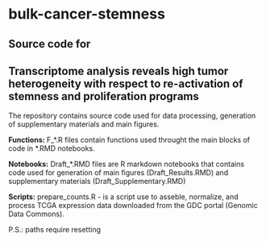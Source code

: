 # bulk-cancer-stemness


Source code for
-----------------------------------------------------------------------------------------
Transcriptome analysis reveals high tumor heterogeneity with respect
to re-activation of stemness and proliferation programs
-----------------------------------------------------------------------------------------


The repository contains source code used for data processing, generation of supplementary materials and main figures. 


**Functions:**
    F_\*.R files contain functions used throught the main blocks of code in \*.RMD notebooks.

**Notebooks:**
    Draft_\*.RMD files are R markdown notebooks that contains code used for generation of main figures (Draft_Results.RMD) and supplementary materials (Draft_Supplementary.RMD)

**Scripts:**
    prepare_counts.R - is a script use to asseble, normalize, and process TCGA expression data downloaded from the GDC portal (Genomic Data Commons).



P.S.: paths require resetting

